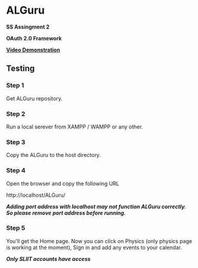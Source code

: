 # ALGuru

**SS Assingment 2**

**OAuth 2.0 Framework**

**[Video Demonstration](https://youtu.be/xH6bRRSixY0)**

## Testing

### Step 1
Get ALGuru repository.

### Step 2
Run a local serever from XAMPP / WAMPP or any other.

### Step 3
Copy the ALGuru to the host directory.

### Step 4
Open the browser and copy the following URL

http://localhost/ALGuru/

***Adding port address with localhost may not function ALGuru correctly. So please remove port address before running.***

### Step 5
You'll get the Home page. Now you can click on Physics (only physics page is working at the moment), Sign in and add any events to your calendar.

***Only SLIIT accounts have access***